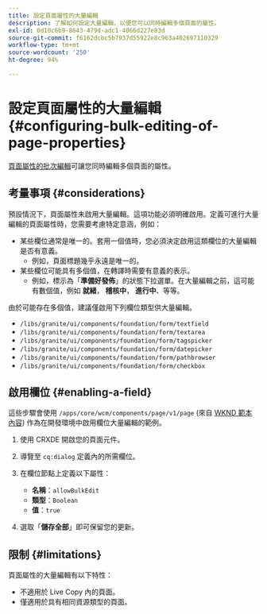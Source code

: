 ```yaml
---
title: 設定頁面屬性的大量編輯
description: 了解如何設定大量編輯，以便您可以同時編輯多個頁面的屬性。
exl-id: 0d10c6b9-8643-479d-adc1-4066d227e83d
source-git-commit: f6162dcbc5b7937d55922e8c963a402697110329
workflow-type: tm+mt
source-wordcount: '250'
ht-degree: 94%

---
```


# 設定頁面屬性的大量編輯 {#configuring-bulk-editing-of-page-properties}

[頁面屬性的批次編輯](/help/sites-cloud/authoring/sites-console/page-properties.md#from-the-sites-console-multiple-pages)可讓您同時編輯多個頁面的屬性。

## 考量事項 {#considerations}

預設情況下，頁面屬性未啟用大量編輯。這項功能必須明確啟用。定義可進行大量編輯的頁面屬性時，您需要考慮特定意涵，例如：

* 某些欄位通常是唯一的。套用一個值時，您必須決定啟用這類欄位的大量編輯是否有意義。
   * 例如，頁面標題幾乎永遠是唯一的。
* 某些欄位可能具有多個值，在轉譯時需要有意義的表示。
   * 例如，標示為「**準備好發佈**」的狀態下拉選單。在大量編輯之前，這可能有數個值，例如 **就緒**， **稽核中**， **進行中**、等等。

由於可能存在多個值，建議僅啟用下列欄位類型供大量編輯。

* `/libs/granite/ui/components/foundation/form/textfield`
* `/libs/granite/ui/components/foundation/form/textarea`
* `/libs/granite/ui/components/foundation/form/tagspicker`
* `/libs/granite/ui/components/foundation/form/datepicker`
* `/libs/granite/ui/components/foundation/form/pathbrowser`
* `/libs/granite/ui/components/foundation/form/checkbox`

## 啟用欄位 {#enabling-a-field}

這些步驟會使用 `/apps/core/wcm/components/page/v1/page` (來自 [WKND 範本內容](/help/implementing/developing/introduction/develop-wknd-tutorial.md)) 作為在開發環境中啟用欄位大量編輯的範例。

1. 使用 CRXDE 開啟您的頁面元件。
1. 導覽至 `cq:dialog` 定義內的所需欄位。
1. 在欄位節點上定義以下屬性：

   * **名稱**：`allowBulkEdit`
   * **類型**：`Boolean`
   * **值**：`true`

1. 選取「**儲存全部**」即可保留您的更新。

## 限制 {#limitations}

頁面屬性的大量編輯有以下特性：

* 不適用於 Live Copy 內的頁面。
* 僅適用於具有相同資源類型的頁面。
